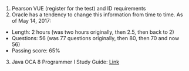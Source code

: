1. Pearson VUE (register for the test) and ID requirements
2. Oracle has a tendency to change this information from time to time. As of May 14, 2017:
- Length: 2 hours (was two hours originally, then 2.5, then back to 2)
- Questions: 56 (was 77 questions originally, then 80, then 70 and now 56)
- Passing score: 65%
3. Java OCA 8 Programmer I Study Guide: [Link](https://www.selikoff.net/java-oca-8-programmer-i-study-guide/)